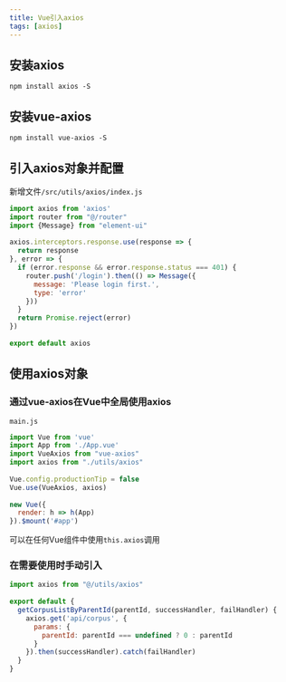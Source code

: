 ```yaml
---
title: Vue引入axios
tags: [axios]
---
```


## 安装axios

```shell
npm install axios -S
```

## 安装vue-axios

```shell
npm install vue-axios -S
```

## 引入axios对象并配置

新增文件`/src/utils/axios/index.js`

```js
import axios from 'axios'  
import router from "@/router"  
import {Message} from "element-ui"  
  
axios.interceptors.response.use(response => {  
  return response  
}, error => {  
  if (error.response && error.response.status === 401) {  
    router.push('/login').then(() => Message({  
      message: 'Please login first.',  
      type: 'error'  
    }))  
  }  
  return Promise.reject(error)  
})  
  
export default axios
```

## 使用axios对象

### 通过vue-axios在Vue中全局使用axios

`main.js`

```js
import Vue from 'vue'  
import App from './App.vue'  
import VueAxios from "vue-axios"  
import axios from "./utils/axios"  
  
Vue.config.productionTip = false  
Vue.use(VueAxios, axios)  
  
new Vue({  
  render: h => h(App)
}).$mount('#app')
```

可以在任何Vue组件中使用`this.axios`调用

### 在需要使用时手动引入

```js
import axios from "@/utils/axios"  
  
export default {  
  getCorpusListByParentId(parentId, successHandler, failHandler) {  
    axios.get('api/corpus', {  
      params: {  
        parentId: parentId === undefined ? 0 : parentId  
      }  
    }).then(successHandler).catch(failHandler)  
  }  
}
```